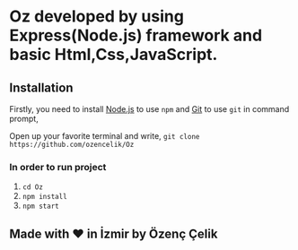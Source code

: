 # Oz developed by using Express(Node.js) framework and basic Html,Css,JavaScript.

## Installation
Firstly, you need to install [Node.js](https://nodejs.org/en/) to use `npm` and [Git](https://git-scm.com/downloads) to use `git` in command prompt,

Open up your favorite terminal and write,
`git clone https://github.com/ozencelik/Oz`

### In order to run project
1. `cd Oz`
2. `npm install`
3. `npm start`

## Made with ❤ in İzmir by Özenç Çelik